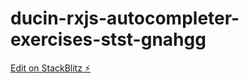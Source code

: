 # ducin-rxjs-autocompleter-exercises-stst-gnahgg

[Edit on StackBlitz ⚡️](https://stackblitz.com/edit/ducin-rxjs-autocompleter-exercises-stst-gnahgg)